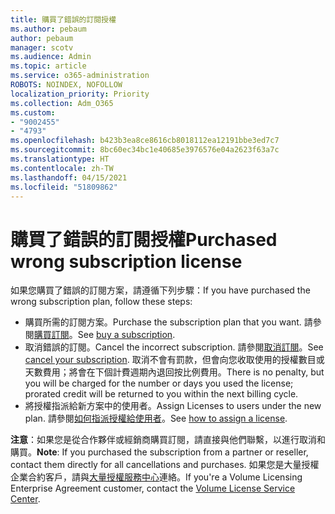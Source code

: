```yaml
---
title: 購買了錯誤的訂閱授權
ms.author: pebaum
author: pebaum
manager: scotv
ms.audience: Admin
ms.topic: article
ms.service: o365-administration
ROBOTS: NOINDEX, NOFOLLOW
localization_priority: Priority
ms.collection: Adm_O365
ms.custom:
- "9002455"
- "4793"
ms.openlocfilehash: b423b3ea8ce8616cb8018112ea12191bbe3ed7c7
ms.sourcegitcommit: 8bc60ec34bc1e40685e3976576e04a2623f63a7c
ms.translationtype: HT
ms.contentlocale: zh-TW
ms.lasthandoff: 04/15/2021
ms.locfileid: "51809862"
---
```

# <a name="purchased-wrong-subscription-license"></a><span data-ttu-id="cb096-102">購買了錯誤的訂閱授權</span><span class="sxs-lookup"><span data-stu-id="cb096-102">Purchased wrong subscription license</span></span>

<span data-ttu-id="cb096-103">如果您購買了錯誤的訂閱方案，請遵循下列步驟：</span><span class="sxs-lookup"><span data-stu-id="cb096-103">If you have purchased the wrong subscription plan, follow these steps:</span></span>

- <span data-ttu-id="cb096-104">購買所需的訂閱方案。</span><span class="sxs-lookup"><span data-stu-id="cb096-104">Purchase the subscription plan that you want.</span></span> <span data-ttu-id="cb096-105">請參閱[購買訂閱](https://docs.microsoft.com/alchemyinsights/buy-a-subscription-to-office-365-for-business)。</span><span class="sxs-lookup"><span data-stu-id="cb096-105">See [buy a subscription](https://docs.microsoft.com/alchemyinsights/buy-a-subscription-to-office-365-for-business).</span></span>
- <span data-ttu-id="cb096-106">取消錯誤的訂閱。</span><span class="sxs-lookup"><span data-stu-id="cb096-106">Cancel the incorrect subscription.</span></span> <span data-ttu-id="cb096-107">請參閱[取消訂閱](https://docs.microsoft.com/alchemyinsights/canceling-your-office-365-subscription)。</span><span class="sxs-lookup"><span data-stu-id="cb096-107">See [cancel your subscription](https://docs.microsoft.com/alchemyinsights/canceling-your-office-365-subscription).</span></span>
<span data-ttu-id="cb096-108">取消不會有罰款，但會向您收取使用的授權數目或天數費用；將會在下個計費週期內退回按比例費用。</span><span class="sxs-lookup"><span data-stu-id="cb096-108">There is no penalty, but you will be charged for the number or days you used the license; prorated credit will be returned to you within the next billing cycle.</span></span>
- <span data-ttu-id="cb096-109">將授權指派給新方案中的使用者。</span><span class="sxs-lookup"><span data-stu-id="cb096-109">Assign Licenses to users under the new plan.</span></span> <span data-ttu-id="cb096-110">請參閱[如何指派授權給使用者](https://docs.microsoft.com/alchemyinsights/how-to-assign-a-license-to-a-user)。</span><span class="sxs-lookup"><span data-stu-id="cb096-110">See [how to assign a license](https://docs.microsoft.com/alchemyinsights/how-to-assign-a-license-to-a-user).</span></span>

<span data-ttu-id="cb096-111">**注意**：如果您是從合作夥伴或經銷商購買訂閱，請直接與他們聯繫，以進行取消和購買。</span><span class="sxs-lookup"><span data-stu-id="cb096-111">**Note**: If you purchased the subscription from a partner or reseller, contact them directly for all cancellations and purchases.</span></span> <span data-ttu-id="cb096-112">如果您是大量授權企業合約客戶，請與[大量授權服務中心](https://support.microsoft.com/help/4471406/how-to-contact-the-microsoft-volume-licensing-service-center)連絡。</span><span class="sxs-lookup"><span data-stu-id="cb096-112">If you're a Volume Licensing Enterprise Agreement customer, contact the [Volume License Service Center](https://support.microsoft.com/help/4471406/how-to-contact-the-microsoft-volume-licensing-service-center).</span></span>
